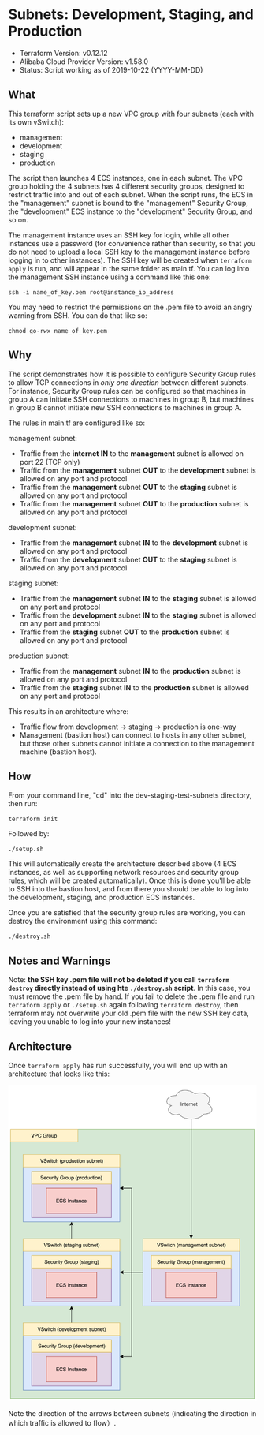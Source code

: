 # Subnets: Development, Staging, and Production

- Terraform Version: v0.12.12
- Alibaba Cloud Provider Version: v1.58.0
- Status: Script working as of 2019-10-22 (YYYY-MM-DD)

## What

This terraform script sets up a new VPC group with four subnets (each with its own vSwitch):

- management
- development
- staging
- production

The script then launches 4 ECS instances, one in each subnet. The VPC group holding the 4 subnets has 4 different security groups, designed to restrict traffic into and out of each subnet. When the script runs, the ECS in the "management" subnet is bound to the "management" Security Group, the "development" ECS instance to the "development" Security Group, and so on.

The management instance uses an SSH key for login, while all other instances use a password (for convenience rather than security, so that you do not need to upload a local SSH key to the management instance before logging in to other instances). The SSH key will be created when `terraform apply` is run, and will appear in the same folder as main.tf. You can log into the management SSH instance using a command like this one:

```
ssh -i name_of_key.pem root@instance_ip_address
```

You may need to restrict the permissions on the .pem file to avoid an angry warning from SSH. You can do that like so:

```
chmod go-rwx name_of_key.pem
```

## Why

The script demonstrates how it is possible to configure Security Group rules to allow TCP connections in *only one direction* between different subnets. For instance, Security Group rules can be configured so that machines in group A can initiate SSH connections to machines in group B, but machines in group B cannot initiate new SSH connections to machines in group A.

The rules in main.tf are configured like so:

management subnet:

- Traffic from the **internet** **IN** to the **management** subnet is allowed on port 22 (TCP only)
- Traffic from the **management** subnet **OUT** to the **development** subnet is allowed on any port and protocol
- Traffic from the **management** subnet **OUT** to the **staging** subnet is allowed on any port and protocol
- Traffic from the **management** subnet **OUT** to the **production** subnet is allowed on any port and protocol

development subnet:

- Traffic from the **management** subnet **IN** to the **development** subnet is allowed on any port and protocol
- Traffic from the **development** subnet **OUT** to the **staging** subnet is allowed on any port and protocol

staging subnet:

- Traffic from the **management** subnet **IN** to the **staging** subnet is allowed on any port and protocol
- Traffic from the **development** subnet **IN** to the **staging** subnet is allowed on any port and protocol
- Traffic from the **staging** subnet **OUT** to the **production** subnet is allowed on any port and protocol

production subnet:

- Traffic from the **management** subnet **IN** to the **production** subnet is allowed on any port and protocol
- Traffic from the **staging** subnet **IN** to the **production** subnet is allowed on any port and protocol

This results in an architecture where:

- Traffic flow from development -> staging -> production is one-way
- Management (bastion host) can connect to hosts in any other subnet, but those other subnets cannot initiate a connection to the management machine (bastion host).

## How 

From your command line, "cd" into the dev-staging-test-subnets directory, then run:

```
terraform init
```

Followed by:

```
./setup.sh
```

This will automatically create the architecture described above (4 ECS instances, as well as supporting network resources and security group rules, which will be created automatically). Once this is done you'll be able to SSH into the bastion host, and from there you should be able to log into the development, staging, and production ECS instances. 

Once you are satisfied that the security group rules are working, you can destroy the environment using this command:

```
./destroy.sh
```

## Notes and Warnings

Note: **the SSH key .pem file will not be deleted if you call `terraform destroy` directly instead of using hte `./destroy.sh` script**. In this case, you must remove the .pem file by hand. If you fail to delete the .pem file and run `terraform apply` or `./setup.sh` again following `terraform destroy`, then terraform may not overwrite your old .pem file with the new SSH key data, leaving you unable to log into your new instances!

## Architecture

Once `terraform apply` has run successfully, you will end up with an architecture that looks like this:

![Dev->Staging->Prod Subnet Configuration on Alibaba Cloud](diagrams/dev_staging_prod.png)

Note the direction of the arrows between subnets (indicating the direction in which traffic is allowed to flow）.
